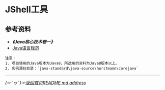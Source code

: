 # JShell工具







## 参考资料

* ***《Java核心技术卷一》***
* [Java语言规范](https://docs.oracle.com/javase/specs/jls/se8/html/index.html)
```
注意：  
1. 项目使用的Java版本为Java8，所选用的资料为Java8版本以上。
2. 实例源码目录：`java-standard\java-source\horstmann\corejava`
```


___________
*(☞ﾟヮﾟ)☞[返回首页README.md address](https://github.com/fredomli/java-standard)*
